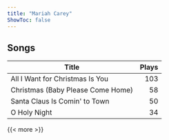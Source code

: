 ```yaml
---
title: "Mariah Carey"
ShowToc: false
---
```


## Songs
Title | Plays 
----- | -----: 
All I Want for Christmas Is You | 103
Christmas (Baby Please Come Home) | 58
Santa Claus Is Comin' to Town | 50
O Holy Night | 34

{{< more >}}